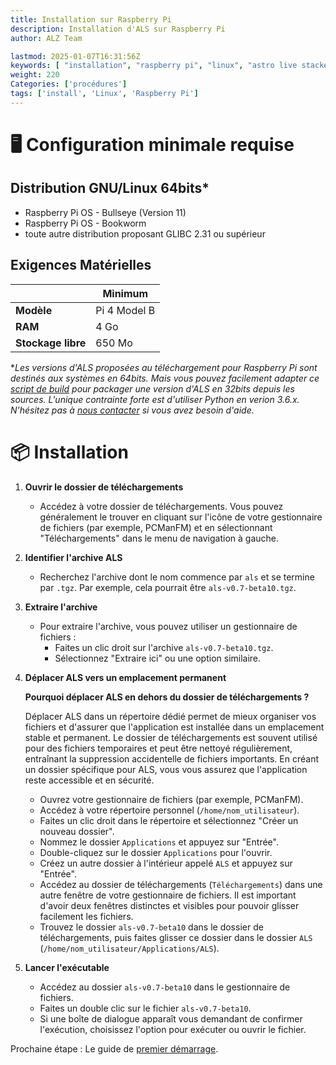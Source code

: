```yaml
---
title: Installation sur Raspberry Pi
description: Installation d'ALS sur Raspberry Pi
author: ALZ Team

lastmod: 2025-01-07T16:31:56Z
keywords: [ "installation", "raspberry pi", "linux", "astro live stacker", "guide" ]
weight: 220
Categories: ['procédures']
tags: ['install', 'Linux', 'Raspberry Pi']
---
```


# 🖥️ Configuration minimale requise

## Distribution GNU/Linux 64bits*
- Raspberry Pi OS - Bullseye (Version 11)
- Raspberry Pi OS - Bookworm
- toute autre distribution proposant GLIBC 2.31 ou supérieur

## Exigences Matérielles
|                    | Minimum      |
|--------------------|--------------|
| **Modèle**         | Pi 4 Model B | 
| **RAM**            | 4 Go         |
| **Stockage libre** | 650 Mo       | 

*_Les versions d'ALS proposées au téléchargement pour Raspberry Pi sont destinés aux systèmes en 64bits.
Mais vous pouvez facilement adapter ce [script de build](https://github.com/deufrai/als/blob/release/0.7/ci/builds/build_dist_arm64_linux.sh)
pour packager une version d'ALS en 32bits depuis les sources. L'unique contrainte forte est d'utiliser Python en verion
3.6.x. N'hésitez pas à [nous contacter](mailto://support@als-app.org) 
si vous avez besoin d'aide._

# 📦 Installation

1. **Ouvrir le dossier de téléchargements**
    - Accédez à votre dossier de téléchargements. Vous pouvez généralement le trouver en cliquant sur l'icône de votre
      gestionnaire de fichiers (par exemple, PCManFM) et en sélectionnant "Téléchargements" dans le menu de navigation à
      gauche.

2. **Identifier l'archive ALS**
    - Recherchez l'archive dont le nom commence par `als` et se termine par `.tgz`. Par exemple, cela pourrait être
      `als-v0.7-beta10.tgz`.

3. **Extraire l'archive**
    - Pour extraire l'archive, vous pouvez utiliser un gestionnaire de fichiers :
        - Faites un clic droit sur l'archive `als-v0.7-beta10.tgz`.
        - Sélectionnez "Extraire ici" ou une option similaire.

4. **Déplacer ALS vers un emplacement permanent**

   **Pourquoi déplacer ALS en dehors du dossier de téléchargements ?**

   Déplacer ALS dans un répertoire dédié permet de mieux organiser vos fichiers et d'assurer que l'application est
   installée dans un emplacement stable et permanent. Le dossier de téléchargements est souvent utilisé pour des
   fichiers temporaires et peut être nettoyé régulièrement, entraînant la suppression accidentelle de fichiers
   importants. En créant un dossier spécifique pour ALS, vous vous assurez que l'application reste accessible et en
   sécurité.

    - Ouvrez votre gestionnaire de fichiers (par exemple, PCManFM).
    - Accédez à votre répertoire personnel (`/home/nom_utilisateur`).
    - Faites un clic droit dans le répertoire et sélectionnez "Créer un nouveau dossier".
    - Nommez le dossier `Applications` et appuyez sur "Entrée".
    - Double-cliquez sur le dossier `Applications` pour l'ouvrir.
    - Créez un autre dossier à l'intérieur appelé `ALS` et appuyez sur "Entrée".
    - Accédez au dossier de téléchargements (`Téléchargements`) dans une autre fenêtre de votre gestionnaire de
      fichiers. Il est important d'avoir deux fenêtres distinctes et visibles pour pouvoir glisser facilement les
      fichiers.
    - Trouvez le dossier `als-v0.7-beta10` dans le dossier de téléchargements, puis faites glisser ce dossier dans le
      dossier `ALS` (`/home/nom_utilisateur/Applications/ALS`).

5. **Lancer l'exécutable**
    - Accédez au dossier `als-v0.7-beta10` dans le gestionnaire de fichiers.
    - Faites un double clic sur le fichier `als-v0.7-beta10`.
    - Si une boîte de dialogue apparaît vous demandant de confirmer l'exécution, choisissez l'option pour exécuter ou
      ouvrir le fichier.

Prochaine étape : Le guide de [premier démarrage](../quickstart/). 

